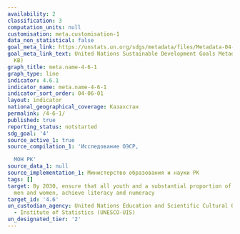 ```yaml
---
availability: 2
classification: 3
computation_units: null
customisation: meta.customisation-1
data_non_statistical: false
goal_meta_link: https://unstats.un.org/sdgs/metadata/files/Metadata-04-06-01.pdf
goal_meta_link_text: United Nations Sustainable Development Goals Metadata (PDF 57.8
  KB)
graph_title: meta.name-4-6-1
graph_type: line
indicator: 4.6.1
indicator_name: meta.name-4-6-1
indicator_sort_order: 04-06-01
layout: indicator
national_geographical_coverage: Казахстан
permalink: /4-6-1/
published: true
reporting_status: notstarted
sdg_goal: '4'
source_active_1: true
source_compilation_1: 'Исследование ОЭСР,

  МОН РК'
source_data_1: null
source_implementation_1: Министерство образования и науки РК
tags: []
target: By 2030, ensure that all youth and a substantial proportion of adults, both
  men and women, achieve literacy and numeracy
target_id: '4.6'
un_custodian_agency: United Nations Education and Scientific Cultural Organisation
  - Institute of Statistics (UNESCO-UIS)
un_designated_tier: '2'
---
```

